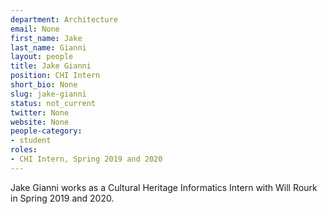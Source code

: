 ```yaml
---
department: Architecture
email: None
first_name: Jake
last_name: Gianni
layout: people
title: Jake Gianni
position: CHI Intern
short_bio: None
slug: jake-gianni
status: not_current
twitter: None
website: None
people-category:
- student
roles:
- CHI Intern, Spring 2019 and 2020
---
```


Jake Gianni works as a Cultural Heritage Informatics Intern with Will Rourk in Spring 2019 and 2020.
